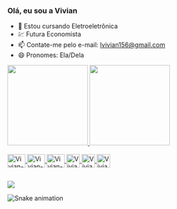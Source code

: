 ### Olá, eu sou a Vivian 

- 🌱 Estou cursando Eletroeletrônica 
-  💹 Futura Economista
- 📫 Contate-me pelo e-mail: lvivian156@gmail.com
- 😄 Pronomes: Ela/Dela


<a href="https://github.com/vivianriva">
  <img height="180em" src="https://github-readme-stats.vercel.app/api?username=vivianriva&show_icons=true&theme=dracula&include_all_commits=true&count_private=true"/>
  <img height="180em" src="https://github-readme-stats.vercel.app/api/top-langs/?username=vivianriva&layout=compact&langs_count=7&theme=dracula"/>
</div>

<div style="display: inline_block"><br>
  
  <img align="center" alt="Vivian-Canvas" height="30" width="40" src="https://cdn.jsdelivr.net/gh/devicons/devicon/icons/canva/canva-original.svg" /> 
   <img align="center" alt="Vivian-android" height="30" width="40" src="https://cdn.jsdelivr.net/gh/devicons/devicon/icons/android/android-original.svg" />
    <img align="center" alt="Vivian-chrome" height="30"
    width="40"src="https://cdn.jsdelivr.net/gh/devicons/devicon/icons/chrome/chrome-original-wordmark.svg" />
    <img align="center" alt="Vivian-github" height="30"
    src="https://cdn.jsdelivr.net/gh/devicons/devicon/icons/github/github-original.svg" />
     <img align="center" alt="Vivian-windows" height="30"
     img src="https://cdn.jsdelivr.net/gh/devicons/devicon/icons/windows8/windows8-original.svg" />
     <img align="center" alt="Vivian-google" height="30"
src="https://cdn.jsdelivr.net/gh/devicons/devicon/icons/google/google-original-wordmark.svg" />
          
  </div>
  
##

 
  <a href = "mailto:lvivian156@gmail.com"><img src="https://img.shields.io/badge/-Gmail-%23333?style=for-the-badge&logo=gmail&logoColor=white" target="_blank"></a>
  
![Snake animation](https://github.com/vivianriva/vivianriva/blob/output/github-contribution-grid-snake.svg)
 
</div>
